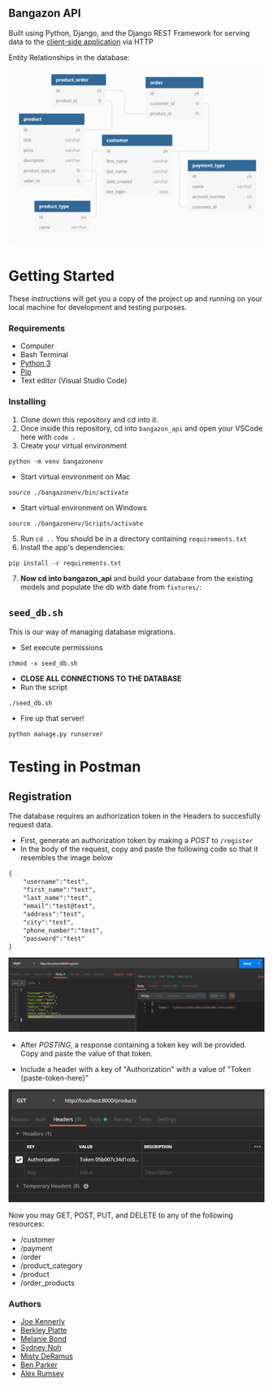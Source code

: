 ## Bangazon API

Built using Python, Django, and the Django REST Framework for serving data to the
[client-side application](https://github.com/nss-day-cohort-33/bangazon-client-application-kingdom-of-glyweth) via HTTP

Entity Relationships in the database:
![bangazon ERD](./bangazon_api/images/bang-erd.png "Bangazon ERD")

# Getting Started

These instructions will get you a copy of the project up and running on your local machine for development and testing purposes.

### Requirements

* Computer
* Bash Terminal
* [Python 3](https://www.python.org/downloads/)
* [Pip](https://pip.pypa.io/en/stable/installing/)
* Text editor (Visual Studio Code)

### Installing

1. Clone down this repository and cd into it.
2. Once inside this repository, cd into `bangazon_api` and open your VSCode here with
`code .`
1. Create your virtual environment
```
python -m venv bangazonenv
```
* Start virtual environment on Mac
```
source ./bangazonenv/bin/activate
```
* Start virtual environment on Windows
```
source ./bangazonenv/Scripts/activate
```
5. Run `cd ..` You should be in a directory containing `requirements.txt`
6. Install the app's dependencies:
```
pip install -r requirements.txt
```

7. **Now cd into bangazon_api** and build your database from the existing models and populate the db with date from `fixtures/`:

## `seed_db.sh`
This is our way of managing database migrations.

* Set execute permissions
```
chmod -x seed_db.sh
```
* **CLOSE ALL CONNECTIONS TO THE DATABASE**
* Run the script
```
./seed_db.sh
```

* Fire up that server!
```
python manage.py runserver
```

# Testing in Postman

## Registration
The database requires an authorization token in the Headers to succesfully request data.
* First, generate an authorization token by making a *POST* to `/register`
* In the body of the request, copy and paste the following code so that it resembles the image below
```
{
	"username":"test",
	"first_name":"test",
	"last_name":"test",
	"email":"test@test",
	"address":"test",
	"city":"test",
	"phone_number":"test",
	"password":"test"
}
```
![Register](./bangazon_api/images/register-body.png "Register Body")

* After *POSTING*, a response containing a token key will be provided. Copy and paste the value of that token.

* Include a header with a key of "Authorization" with a value of "Token {paste-token-here}"

![Register](./bangazon_api/images/header.png "Register Body")

Now you may GET, POST, PUT, and DELETE to any of the following resources:
* /customer
* /payment
* /order
* /product_category
* /product
* /order_products

### Authors

* [Joe Kennerly](https://www.linkedin.com/in/joekennerly/)
* [Berkley Platte](https://www.linkedin.com/in/berkeley-platte-41855314a/)
* [Melanie Bond](https://www.linkedin.com/in/melanie-jane-007/)
* [Sydney Noh](https://www.linkedin.com/in/sydneycnoh/)
* [Misty DeRamus](https://www.linkedin.com/in/misty-deramus/)
* [Ben Parker](https://www.linkedin.com/in/benjaminpparker12/)
* [Alex Rumsey](https://www.linkedin.com/in/arumsey/)
